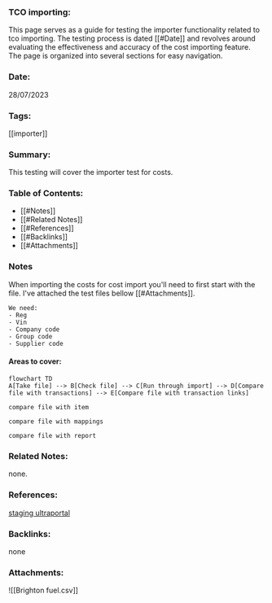 ### TCO importing:

This page serves as a guide for testing the importer functionality related to tco importing. The testing process is dated [[#Date]] and revolves around evaluating the effectiveness and accuracy of the cost importing feature. The page is organized into several sections for easy navigation.

### Date:

28/07/2023

### Tags:

[[importer]] 

### Summary:

This testing will cover the importer test for costs.

### Table of Contents:

- [[#Notes]]
- [[#Related Notes]]
- [[#References]]
- [[#Backlinks]]
- [[#Attachments]]

### Notes

When importing the costs for cost import you'll need to first start with the file. I've attached the test files bellow [[#Attachments]].  

	We need:
	- Reg
	- Vin
	- Company code
	- Group code
	- Supplier code

#### Areas to cover:

```mermaid
flowchart TD
A[Take file] --> B[Check file] --> C[Run through import] --> D[Compare file with transactions] --> E[Compare file with transaction links]
```

```text
compare file with item

compare file with mappings

compare file with report
```

### Related Notes:

none.

### References:

[staging ultraportal](https://staging.ultraportal.co.uk/secure/dashboard)

### Backlinks:

none

### Attachments:

![[Brighton fuel.csv]]
